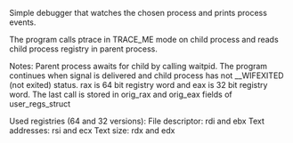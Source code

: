 Simple debugger that watches the chosen process and prints process events.

The program calls ptrace in TRACE_ME mode on child process and reads child process registry in parent process.


Notes:
Parent process awaits for child by calling waitpid. The program continues when signal is delivered and child process
has not __WIFEXITED (not exited) status.
rax is 64 bit registry word and eax is 32 bit registry word.
The last call is stored in orig_rax and orig_eax fields of user_regs_struct


Used registries (64 and 32 versions):
File descriptor: rdi and ebx
Text addresses: rsi and ecx
Text size: rdx and edx
